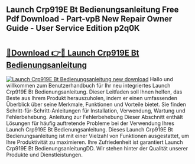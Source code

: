 ## Launch Crp919E Bt Bedienungsanleitung Free Pdf Download - Part-vpB New Repair Owner Guide - User Service Edition p2q0K

# <h2><a href="http://df4ktr1.blite.top/?on=Launch+Crp919E+Bt+Bedienungsanleitung">🔗Download 👉🔴 Launch Crp919E Bt Bedienungsanleitung</a></h2>

[![Launch Crp919E Bt Bedienungsanleitung new download](https://i.imgur.com/lujVjoI.png)](http://df4ktr1.blite.top/?on=Launch+Crp919E+Bt+Bedienungsanleitung)
Hallo und willkommen zum Benutzerhandbuch für Ihr neu integriertes Launch Crp919E Bt Bedienungsanleitung. Dieser Leitfaden soll Ihnen helfen, das Beste aus Ihrem Produkt herauszuholen, indem er einen umfassenden Überblick über seine Merkmale, Funktionen und Vorteile bietet. Sie finden Schritt-für-Schritt-Anleitungen für Installation, Verwendung, Wartung und Fehlerbehebung. Anleitung zur Fehlerbehebung Dieser Abschnitt enthält Lösungen für häufig auftretende Probleme bei der Verwendung Ihres Launch Crp919E Bt Bedienungsanleitung. Dieses Launch Crp919E Bt Bedienungsanleitung ist mit einer Vielzahl von Funktionen ausgestattet, um Ihre Produktivität zu maximieren. Ihre Zufriedenheit ist garantiert Launch Crp919E Bt BedienungsanleitungDD. Wir stehen hinter der Qualität unserer Produkte und Dienstleistungen.
